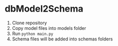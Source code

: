# dbModel2Schema
 
1. Clone repository
2. Copy model files into models folder
3. Run `python main.py`
4. Schema files will be added into schemas folders 